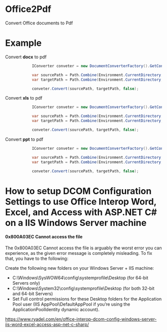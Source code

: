 # Office2Pdf
Convert Office documents to Pdf

# Example
Convert **docx** to pdf

```C#
            IConverter conveter = new DocumentConverterFactory().GetConverter(ContentType.DOCX);

            var sourcePath = Path.Combine(Environment.CurrentDirectory, "docs", "Test.docx");
            var targetPath = Path.Combine(Environment.CurrentDirectory, "docs", "Testdocx.pdf");

            conveter.Convert(sourcePath, targetPath, false);
```

Convert **xls** to pdf

```C#
            IConverter conveter = new DocumentConverterFactory().GetConverter(ContentType.XLS);

            var sourcePath = Path.Combine(Environment.CurrentDirectory, "docs", "Test.xls");
            var targetPath = Path.Combine(Environment.CurrentDirectory, "docs", "Testxls.pdf");

            conveter.Convert(sourcePath, targetPath, false);
```

Convert **ppt** to pdf

```C#
            IConverter conveter = new DocumentConverterFactory().GetConverter(ContentType.PPT);

            var sourcePath = Path.Combine(Environment.CurrentDirectory, "docs", "Test.ppt");
            var targetPath = Path.Combine(Environment.CurrentDirectory, "docs", "Testppt.pdf");

            conveter.Convert(sourcePath, targetPath, false);
```

# How to setup DCOM Configuration Settings to use Office Interop Word, Excel, and Access with ASP.NET C# on a IIS Windows Server machine

#### 0x800A03EC Cannot access the file

The 0x800A03EC Cannot access the file is arguably the worst error you can experience, as the given error message is completely misleading. To fix that, you have to the following:

Create the following new folders on your Windows Server + IIS machine:
* C:\Windows\SysWOW64\config\systemprofile\Desktop (for 64-bit Servers only)
* C:\Windows\System32\config\systemprofile\Desktop (for both 32-bit and 64-bit Servers)
* Set Full control permissions for these Desktop folders for the Application Pool user (IIS AppPool\DefaultAppPool if you’re using the ApplicationPoolIdentity dynamic account).

https://www.ryadel.com/en/office-interop-dcom-config-windows-server-iis-word-excel-access-asp-net-c-sharp/
